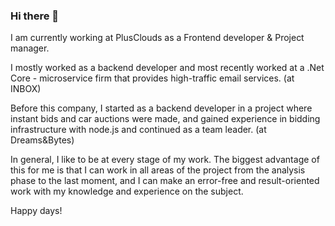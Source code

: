 ### Hi there 👋

I am currently working at PlusClouds as a Frontend developer & Project manager.

I mostly worked as a backend developer and most recently worked at a .Net Core - microservice firm that provides high-traffic email services. (at INBOX)

Before this company, I started as a backend developer in a project where instant bids and car auctions were made, and gained experience in bidding infrastructure with node.js and continued as a team leader. (at Dreams&Bytes)

In general, I like to be at every stage of my work. The biggest advantage of this for me is that I can work in all areas of the project from the analysis phase to the last moment, and I can make an error-free and result-oriented work with my knowledge and experience on the subject.

Happy days!
